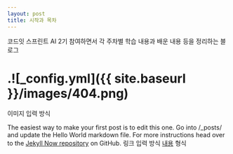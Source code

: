 ```yaml
---
layout: post
title: 시작과 목차
---
```


코드잇 스프린트 AI 2기 참여하면서 각 주차별 학습 내용과 배운 내용 등을 정리하는 블로그








# .![_config.yml]({{ site.baseurl }}/images/404.png)
이미지 입력 방식

The easiest way to make your first post is to edit this one. Go into /_posts/ and update the Hello World markdown file. For more instructions head over to the 
[Jekyll Now repository](https://github.com/barryclark/jekyll-now) on GitHub.
링크 입력 방식 [내용](링크) 형식
